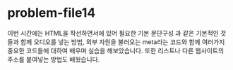 # problem-file14
이번 시간에는 HTML을 작선하면서에 있어 필요한 기본 문단구성 과 같은 기본적인 것들과 함께
오디오를 넣는 방법, 외부 자원을 불러오는 meta라는 코드와 함께 여러가지 중요한 코드들에 대하여 배우며 실습을 해보았습니다.
또한 리스트나 다른 웹사이트의 주소를 붙여넣는 방법도 배웠습니다.
